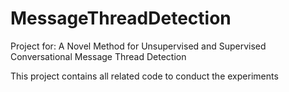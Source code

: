 # MessageThreadDetection
Project for: A Novel Method for Unsupervised and Supervised Conversational Message Thread Detection

This project contains all related code to conduct the experiments

